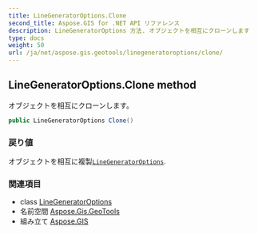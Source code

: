 ```yaml
---
title: LineGeneratorOptions.Clone
second_title: Aspose.GIS for .NET API リファレンス
description: LineGeneratorOptions 方法. オブジェクトを相互にクローンします
type: docs
weight: 50
url: /ja/net/aspose.gis.geotools/linegeneratoroptions/clone/
---
```

## LineGeneratorOptions.Clone method

オブジェクトを相互にクローンします。

```csharp
public LineGeneratorOptions Clone()
```

### 戻り値

オブジェクトを相互に複製[`LineGeneratorOptions`](../).

### 関連項目

* class [LineGeneratorOptions](../)
* 名前空間 [Aspose.Gis.GeoTools](../../linegeneratoroptions/)
* 組み立て [Aspose.GIS](../../../)


